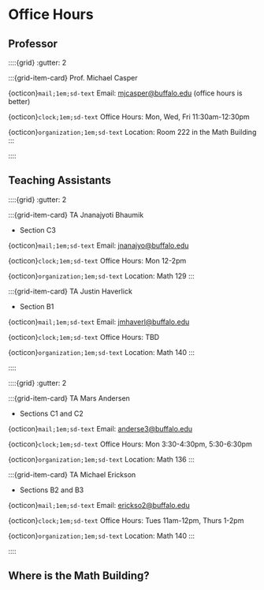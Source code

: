 Office Hours
============================


## Professor

::::{grid}
:gutter: 2

:::{grid-item-card} Prof. Michael Casper

{octicon}`mail;1em;sd-text` Email: mjcasper@buffalo.edu (office hours is better)


{octicon}`clock;1em;sd-text` Office Hours: Mon, Wed, Fri 11:30am-12:30pm


{octicon}`organization;1em;sd-text` Location: Room 222 in the Math Building
:::


::::


## Teaching Assistants



::::{grid}
:gutter: 2

:::{grid-item-card} TA Jnanajyoti Bhaumik

- Section C3

{octicon}`mail;1em;sd-text` Email: jnanajyo@buffalo.edu

{octicon}`clock;1em;sd-text` Office Hours:  Mon 12-2pm


{octicon}`organization;1em;sd-text` Location: Math 129
:::


:::{grid-item-card} TA Justin Haverlick

- Section B1

{octicon}`mail;1em;sd-text` Email: jmhaverl@buffalo.edu

{octicon}`clock;1em;sd-text` Office Hours:  TBD


{octicon}`organization;1em;sd-text` Location: Math 140
:::


::::




::::{grid}
:gutter: 2

:::{grid-item-card} TA Mars Andersen

- Sections C1 and C2

{octicon}`mail;1em;sd-text` Email: anderse3@buffalo.edu

{octicon}`clock;1em;sd-text` Office Hours:  Mon 3:30-4:30pm, 5:30-6:30pm

{octicon}`organization;1em;sd-text` Location: Math 136
:::


:::{grid-item-card} TA Michael Erickson

- Sections B2 and B3

{octicon}`mail;1em;sd-text` Email: erickso2@buffalo.edu

{octicon}`clock;1em;sd-text` Office Hours:  Tues 11am-12pm, Thurs 1-2pm


{octicon}`organization;1em;sd-text` Location: Math 140
:::


::::





## Where is the Math Building?

```{include} ../components/start/math-building.md
```
